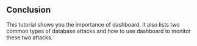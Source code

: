 ## Conclusion
This tutorial shows you the importance of dashboard. It also lists two common types of database attacks and how to use dashboard to monitor these two attacks.



